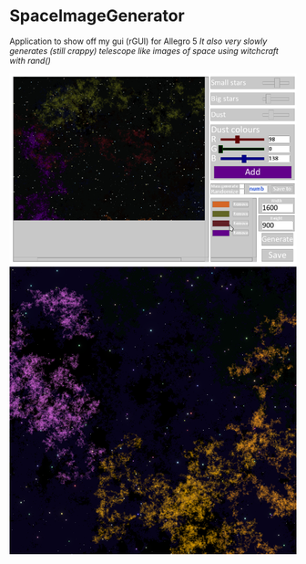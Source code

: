 # SpaceImageGenerator

Application to show off my gui (rGUI) for Allegro 5
*It also very slowly generates (still crappy) telescope like images of space*
*using witchcraft with rand()*

![rGUI example](https://raw.githubusercontent.com/kruci/SpaceImageGenerator/master/examples/rGUI.png)
![Image generation example](https://raw.githubusercontent.com/kruci/SpaceImageGenerator/master/examples/exp1.png)